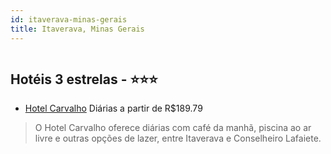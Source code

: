 ```yaml
---
id: itaverava-minas-gerais
title: Itaverava, Minas Gerais
---
```


<center><img src="https://static.hotelurbano.com/reservas/prod0/12/12634/5cd5e8685d735_hotel-carvalho.jpg" alt="" /></center>


## Hotéis 3 estrelas - ⭐️⭐️⭐️

-    [Hotel Carvalho](https://www.hurb.com/hoteis/itaverava/hotel-carvalho-12634?cmp=18055) Diárias a partir de R$189.79
   > O Hotel Carvalho oferece diárias com café da manhã, piscina ao ar livre e outras opções de lazer, entre Itaverava e Conselheiro Lafaiete.
